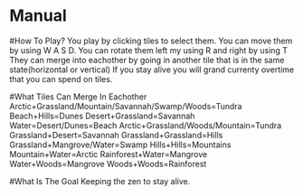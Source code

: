 # Manual

#How To Play?
You play by clicking tiles to select them.
You can move them by using W A S D.
You can rotate them left my using R and right by using T
They can merge into eachother by going in another tile that is in the same state(horizontal or vertical)
If you stay alive you will grand currenty overtime that you can spend on tiles.

#What Tiles Can Merge In Eachother
Arctic+Grassland/Mountain/Savannah/Swamp/Woods=Tundra
Beach+Hills=Dunes
Desert+Grassland=Savannah
Water=Desert/Dunes=Beach
Arctic+Grassland/Woods/Mountain=Tundra
Grassland+Desert=Savannah
Grassland+Grassland=Hills
Grassland+Mangrove/Water=Swamp
Hills+Hills=Mountains
Mountain+Water=Arctic
Rainforest+Water=Mangrove
Water+Woods=Mangrove
Woods+Woods=Rainforest

#What Is The Goal
Keeping the zen to stay alive.